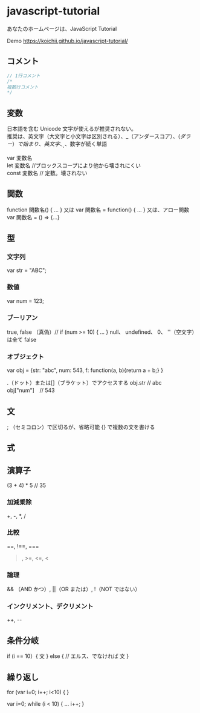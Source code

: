 # javascript-tutorial
あなたのホームページは、JavaScript Tutorial 

Demo
https://koichii.github.io/javascript-tutorial/

## コメント

```JavaScript
// 1行コメント  
/*  
複数行コメント  
*/  
```

## 変数
日本語を含む Unicode 文字が使えるが推奨されない。  
推奨は、英文字（大文字と小文字は区別される）、_（アンダースコア）、$(ダラー）で始まり、英文字、_、$、数字が続く単語  

var 変数名  
let 変数名 //ブロックスコープにより他から壊されにくい  
const 変数名 // 定数。壊されない  


## 関数
function 関数名() { ... }
  又は
var 関数名 = function() { ... }
  又は、アロー関数
var 関数名 = () => {...}

## 型

### 文字列
var str = "ABC";

### 数値
var num = 123;

### ブーリアン
true, false （真偽）// if (num >= 10) { ... }
null、 undefined、 0、 ''（空文字）は全て false

### オブジェクト
var obj = {str: "abc", num: 543, f: function(a, b){return a + b;} }

.（ドット）または[]（ブラケット）でアクセスする
obj.str // abc
obj["num"]　// 543

## 文
; （セミコロン）で区切るが、省略可能
{} で複数の文を書ける

## 式


## 演算子

(3 + 4) * 5 // 35

### 加減乗除
+, -, *, /

### 比較
==, !==, ===
>, >=, <=, <

### 論理
&& （AND かつ）, ||（OR または）, !（NOT ではない）

### インクリメント、デクリメント
++, --

## 条件分岐

if (i == 10）{
  文
} else {  // エルス、でなければ
  文
}

## 繰り返し

for (var i=0; i++; i<10) {
}

var i=0;
while (i < 10) {
  ...
  i++;
}






